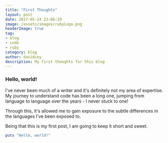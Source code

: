 ```yaml
---
title: "First Thoughts"
layout: post
date: 2017-05-24 23:06:29
image: /assets/images/rubyLogo.png
headerImage: true
tag:
- blog
- code
- ruby
category: blog
author: davidcoy
description: My first thoughts for this blog
---
```



### Hello, world!

I've never been much of a writer and it's definitely not my area of expertise. My journey to understand code has been a long one, jumping from language to language over the years - I never stuck to one!

Through this, it's allowed me to gain exposure to the subtle differences in the languages I've been exposed to.

Being that this is my first post, I am going to keep it short and sweet.

```ruby
puts "Hello, world!"
```
